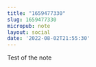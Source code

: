 ```yaml
---
title: "1659477330"
slug: 1659477330
micropub: note
layout: social
date: '2022-08-02T21:55:30'
---
```

Test of the note